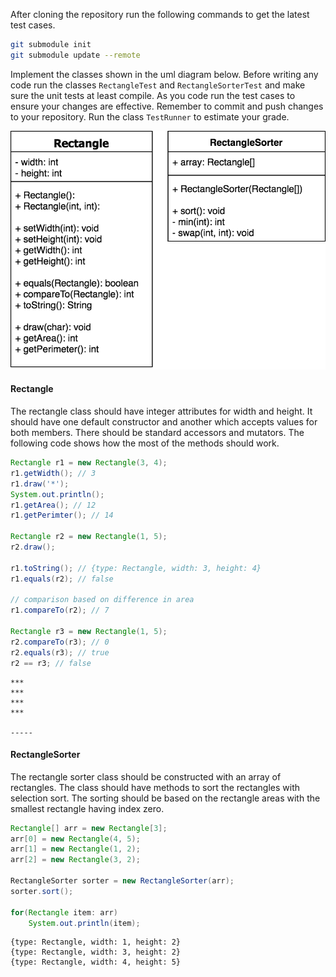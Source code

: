 After cloning the repository run the following commands to get the latest test cases.
``` sh
git submodule init
git submodule update --remote
```

Implement the classes shown in the uml diagram below. Before writing any code run the classes ```RectangleTest``` and ```RectangleSorterTest``` and make sure the unit tests at least compile.
As you code run the test cases to ensure your changes are effective. Remember to commit and push changes to your repository. Run the class ```TestRunner``` to estimate your grade.

![uml](images/uml.png)

<div style="page-break-after: always;"></div>

#### Rectangle
The rectangle class should have integer attributes for width and height. It should have one default constructor and another which accepts values for both members. There should be standard accessors and mutators. The following code shows how the most of the methods should work.

``` java
Rectangle r1 = new Rectangle(3, 4);
r1.getWidth(); // 3
r1.draw('*');
System.out.println();
r1.getArea(); // 12
r1.getPerimter(); // 14

Rectangle r2 = new Rectangle(1, 5);
r2.draw();

r1.toString(); // {type: Rectangle, width: 3, height: 4}
r1.equals(r2); // false

// comparison based on difference in area
r1.compareTo(r2); // 7

Rectangle r3 = new Rectangle(1, 5);
r2.compareTo(r3); // 0
r2.equals(r3); // true
r2 == r3; // false
```
```
***
***
***
***

-----
```

<div style="page-break-after: always;"></div>

#### RectangleSorter
The rectangle sorter class should be constructed with an array of rectangles. The class should have methods to sort the rectangles with selection sort. The sorting should be based on the rectangle areas with the smallest rectangle having index zero.

``` java
Rectangle[] arr = new Rectangle[3];
arr[0] = new Rectangle(4, 5);
arr[1] = new Rectangle(1, 2);
arr[2] = new Rectangle(3, 2);

RectangleSorter sorter = new RectangleSorter(arr);
sorter.sort();

for(Rectangle item: arr)
    System.out.println(item);
```
```
{type: Rectangle, width: 1, height: 2}
{type: Rectangle, width: 3, height: 2}
{type: Rectangle, width: 4, height: 5}
```
